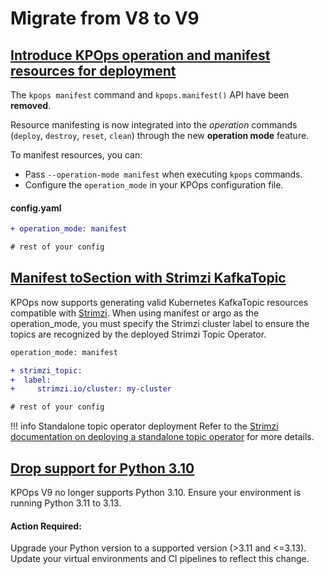 # Migrate from V8 to V9

## [Introduce KPOps operation and manifest resources for deployment](https://github.com/bakdata/kpops/pull/541)

The `kpops manifest` command and `kpops.manifest()` API have been **removed**.

Resource manifesting is now integrated into the _operation_ commands (`deploy`, `destroy`, `reset`, `clean`) through the new **operation mode** feature.

To manifest resources, you can:

- Pass `--operation-mode manifest` when executing `kpops` commands.
- Configure the `operation_mode` in your KPOps configuration file.

#### config.yaml

```diff
+ operation_mode: manifest

# rest of your config
```

## [Manifest toSection with Strimzi KafkaTopic](https://github.com/bakdata/kpops/pull/545)

KPOps now supports generating valid Kubernetes KafkaTopic resources compatible with [Strimzi](https://github.com/strimzi/strimzi-kafka-operator/blob/main/examples/topic/kafka-topic.yaml). When using manifest or argo as the operation_mode, you must specify the Strimzi cluster label to ensure the topics are recognized by the deployed Strimzi Topic Operator.

```diff
operation_mode: manifest

+ strimzi_topic:
+  label:
+     strimzi.io/cluster: my-cluster

# rest of your config
```

<!-- dprint-ignore-start -->

!!! info Standalone topic operator deployment
     Refer to the [Strimzi documentation on deploying a standalone topic operator](https://strimzi.io/docs/operators/latest/deploying#deploying-the-topic-operator-standalone-str) for more details.

<!-- dprint-ignore-end -->

## [Drop support for Python 3.10](https://github.com/bakdata/kpops/pull/561)

KPOps V9 no longer supports Python 3.10. Ensure your environment is running Python 3.11 to 3.13.

#### Action Required:

Upgrade your Python version to a supported version (>3.11 and <=3.13).
Update your virtual environments and CI pipelines to reflect this change.
